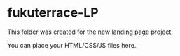 # fukuterrace-LP

This folder was created for the new landing page project.

You can place your HTML/CSS/JS files here.
